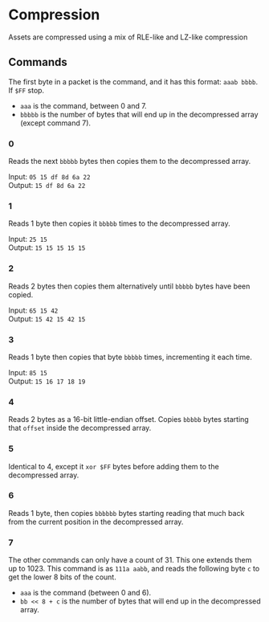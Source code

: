 # Compression

Assets are compressed using a mix of RLE-like and LZ-like compression

## Commands

The first byte in a packet is the command, and it has this format: `aaab bbbb`. If `$FF` stop.

- `aaa` is the command, between 0 and 7.
- `bbbbb` is the number of bytes that will end up in the decompressed array (except command 7).

### 0

Reads the next `bbbbb` bytes then copies them to the decompressed array.

Input: `05 15 df 8d 6a 22` \
Output: `15 df 8d 6a 22`

### 1

Reads 1 byte then copies it `bbbbb` times to the decompressed array.

Input: `25 15` \
Output: `15 15 15 15 15`

### 2

Reads 2 bytes then copies them alternatively until `bbbbb` bytes have been copied.

Input: `65 15 42` \
Output: `15 42 15 42 15`

### 3

Reads 1 byte then copies that byte `bbbbb` times, incrementing it each time.

Input: `85 15` \
Output: `15 16 17 18 19`

### 4

Reads 2 bytes as a 16-bit little-endian offset. Copies `bbbbb` bytes starting that `offset` inside the decompressed array.

### 5

Identical to 4, except it `xor $FF` bytes before adding them to the decompressed array.

### 6

Reads 1 byte, then copies `bbbbbb` bytes starting reading that much back from the current position in the decompressed array.

### 7

The other commands can only have a count of 31. This one extends them up to 1023.
This command is as `111a aabb`, and reads the following byte `c` to get the lower 8 bits of the count.

- `aaa` is the command (between 0 and 6).
- `bb << 8 + c` is the number of bytes that will end up in the decompressed array.
